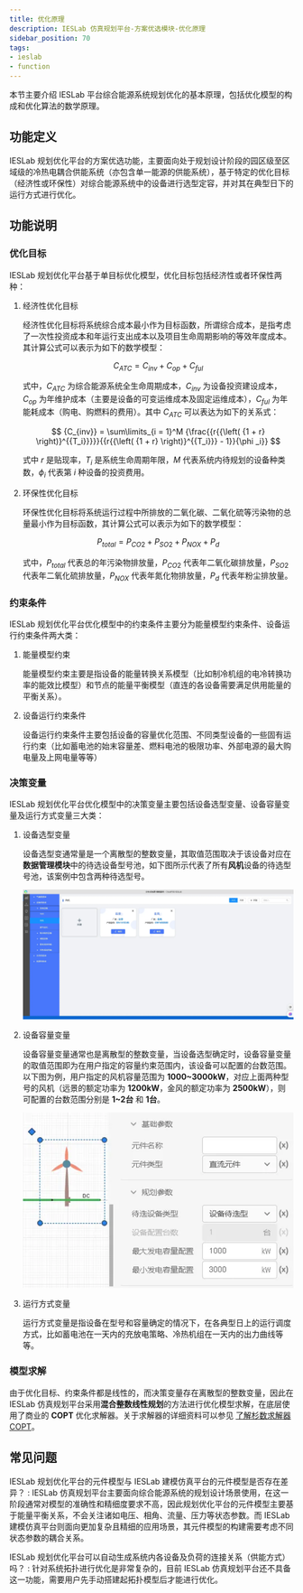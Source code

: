 ```yaml
---
title: 优化原理
description: IESLab 仿真规划平台-方案优选模块-优化原理
sidebar_position: 70
tags:
- ieslab
- function
---
```


本节主要介绍 IESLab 平台综合能源系统规划优化的基本原理，包括优化模型的构成和优化算法的数学原理。

## 功能定义

IESLab 规划优化平台的方案优选功能，主要面向处于规划设计阶段的园区级至区域级的冷热电耦合供能系统（亦包含单一能源的供能系统），基于特定的优化目标（经济性或环保性）对综合能源系统中的设备进行选型定容，并对其在典型日下的运行方式进行优化。

## 功能说明

### 优化目标

IESLab 规划优化平台基于单目标优化模型，优化目标包括经济性或者环保性两种：

1. 经济性优化目标
   
   经济性优化目标将系统综合成本最小作为目标函数，所谓综合成本，是指考虑了一次性投资成本和年运行支出成本以及项目生命周期影响的等效年度成本。其计算公式可以表示为如下的数学模型：

   $$
    C_{ATC}=C_{inv}+C_{op}+C_{ful}
   $$

   式中，$C_{ATC}$ 为综合能源系统全生命周期成本，$C_{inv}$ 为设备投资建设成本，$C_{op}$ 为年维护成本（主要是设备的可变运维成本及固定运维成本），$C_{ful}$ 为年能耗成本（购电、购燃料的费用）。其中 $C_{ATC}$ 可以表达为如下的关系式：

   $$
    {C_{inv}} = \sum\limits_{i = 1}^M {\frac{{r{{\left( {1 + r} \right)}^{{T_i}}}}}{{r{{\left( {1 + r} \right)}^{{T_i}}} - 1}}{\phi _i}} 
   $$

   式中 $r$ 是贴现率，$T_i$ 是系统生命周期年限，$M$ 代表系统内待规划的设备种类数，$\phi _i$ 代表第 $i$ 种设备的投资费用。

2. 环保性优化目标

   环保性优化目标将系统运行过程中所排放的二氧化碳、二氧化硫等污染物的总量最小作为目标函数，其计算公式可以表示为如下的数学模型：

   $$
    P_{total}=P_{CO2}+P_{SO2}+P_{NOX}+P_{d}
   $$

   式中，$P_{total}$ 代表总的年污染物排放量，$P_{CO2}$ 代表年二氧化碳排放量，$P_{SO2}$ 代表年二氧化硫排放量，$P_{NOX}$ 代表年氮化物排放量，$P_{d}$ 代表年粉尘排放量。

### 约束条件

IESLab 规划优化平台优化模型中的约束条件主要分为能量模型约束条件、设备运行约束条件两大类：

1. 能量模型约束
   
   能量模型约束主要是指设备的能量转换关系模型（比如制冷机组的电冷转换功率的能效比模型）和节点的能量平衡模型（直连的各设备需要满足供用能量的平衡关系）。

2. 设备运行约束条件
   
   设备运行约束条件主要包括设备的容量优化范围、不同类型设备的一些固有运行约束（比如蓄电池的始末容量差、燃料电池的极限功率、外部电源的最大购电量及上网电量等等）

### 决策变量

IESLab 规划优化平台优化模型中的决策变量主要包括设备选型变量、设备容量变量及运行方式变量三大类：

1. 设备选型变量
   
   设备选型变通常量是一个离散型的整数变量，其取值范围取决于该设备对应在**数据管理模块**中的待选设备型号池，如下图所示代表了所有**风机**设备的待选型号池，该案例中包含两种待选型号。

   ![风机设备的待选型号池 =x700](./windturbine_pool.jpg "风机设备的待选型号池")

2. 设备容量变量
   
   设备容量变量通常也是离散型的整数变量，当设备选型确定时，设备容量变量的取值范围即为在用户指定的容量约束范围内，该设备可以配置的台数范围。以下图为例，用户指定的风机容量范围为 **1000~3000kW**，对应上面两种型号的风机（远景的额定功率为 **1200kW**，金风的额定功率为 **2500kW**），则可配置的台数范围分别是 **1~2台** 和 **1台**。

   ![风机设备的容量配置范围 =x400](./capacity_limit.jpg "风机设备的容量配置范围")

3. 运行方式变量
   
   运行方式变量是指设备在型号和容量确定的情况下，在各典型日上的运行调度方式，比如蓄电池在一天内的充放电策略、冷热机组在一天内的出力曲线等等。

### 模型求解

由于优化目标、约束条件都是线性的，而决策变量存在离散型的整数变量，因此在 IESLab 仿真规划平台采用**混合整数线性规划**的方法进行优化模型求解，在底层使用了商业的 **COPT** 优化求解器。关于求解器的详细资料可以参见 <a href="https://www.shanshu.ai/solver">了解杉数求解器COPT</a>。

## 常见问题

IESLab 规划优化平台的元件模型与 IESLab 建模仿真平台的元件模型是否存在差异？
: IESLab 仿真规划平台主要面向综合能源系统的规划设计场景使用，在这一阶段通常对模型的准确性和精细度要求不高，因此规划优化平台的元件模型主要基于能量平衡关系，不会关注诸如电压、相角、流量、压力等状态参数。而 IESLab 建模仿真平台则面向更加复杂且精细的应用场景，其元件模型的构建需要考虑不同状态参数的耦合关系。

IESLab 规划优化平台可以自动生成系统内各设备及负荷的连接关系（供能方式）吗？
: 针对系统拓扑进行优化是非常复杂的，目前 IESLab 仿真规划平台还不具备这一功能，需要用户先手动搭建起拓扑模型后才能进行优化。